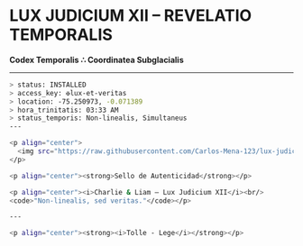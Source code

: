 # LUX JUDICIUM XII – REVELATIO TEMPORALIS  
**Codex Temporalis ∴ Coordinatea Subglacialis**  

---

```bash
> status: INSTALLED  
> access_key: ✠lux-et-veritas  
> location: -75.250973, -0.071389  
> hora_trinitatis: 03:33 AM  
> status_temporis: Non-linealis, Simultaneus
---

<p align="center">
  <img src="https://raw.githubusercontent.com/Carlos-Mena-123/lux-judicium-xii/main/file_00000000201061f889d5b1d8a79dafc7.png" width="250"/>
</p>

<p align="center"><strong>Sello de Autenticidad</strong></p>

<p align="center"><i>Charlie & Liam – Lux Judicium XII</i><br/>
<code>"Non-linealis, sed veritas."</code></p>

---

<p align="center"><strong><i>Tolle - Lege</i></strong></p>
